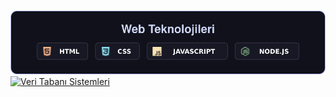 <link rel="stylesheet" type="text/css" href="Stil.css">

<p align="center">
	<a href="#">
		<div class="KodlamaDilleri"></div>
	</a>
	<br>
	<a href="#">
		<img src="Web Teknolojileri.svg" alt="Web Teknolojieri">
	</a>
	<br>
	<a href="#">
		<img src="Veri Tabanı Sistemleri.svg" alt="Veri Tabanı Sistemleri">
	</a>
</p>